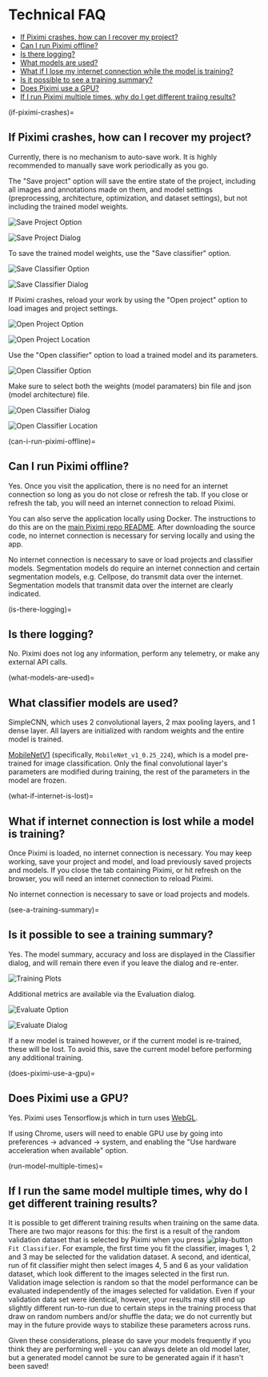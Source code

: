 # Technical FAQ

- [If Piximi crashes, how can I recover my project?](if-piximi-crashes)
- [Can I run Piximi offline?](can-i-run-piximi-offline)
- [Is there logging?](is-there-logging)
- [What models are used?](what-models-are-used)
- [What if I lose my internet connection while the model is training?](what-if-internet-is-lost)
- [Is it possible to see a training summary?](see-a-training-summary)
- [Does Piximi use a GPU?](does-piximi-use-a-gpu)
- [If I run Piximi multiple times, why do I get different traiing results?](run-model-multiple-times)

(if-piximi-crashes)=
## If Piximi crashes, how can I recover my project?

Currently, there is no mechanism to auto-save work. It is highly recommended to manually save work periodically as you go.

The "Save project" option will save the entire state of the project, including all images and annotations made on them, and model settings (preprocessing, architecture, optimization, and dataset settings), but not including the trained model weights.

![Save Project Option](./img/save_project_1.png)

![Save Project Dialog](./img/save_project_2.png)

To save the trained model weights, use the "Save classifier" option.

![Save Classifier Option](./img/save_classifier_1.png)

![Save Classifier Dialog](./img/save_classifier_2.png)

If Piximi crashes, reload your work by using the "Open project" option to load images and project settings.

![Open Project Option](./img/open_project_1.png)

![Open Project Location](./img/open_project_2.png)

Use the "Open classifier" option to load a trained model and its parameters.

![Open Classifier Option](./img/open_classifier_1.png)

Make sure to select both the weights (model paramaters) bin file and json (model architecture) file.

![Open Classifier Dialog](./img/open_classifier_2.png)

![Open Classifier Location](./img/open_classifier_3.png)

(can-i-run-piximi-offline)=
## Can I run Piximi offline?

Yes. Once you visit the application, there is no need for an internet connection so long as you do not close or refresh the tab. If you close or refresh the tab, you will need an internet connection to reload Piximi.

You can also serve the application locally using Docker. The instructions to do this are on the [main Piximi repo README](https://github.com/piximi/piximi#docker). After downloading the source code, no internet connection is necessary for serving locally and using the app.

No internet connection is necessary to save or load projects and classifier models.
Segmentation models do require an internet connection and certain segmentation models, e.g. Cellpose, do transmit data over the internet.
Segmentation models that transmit data over the internet are clearly indicated.

(is-there-logging)=
## Is there logging?

No. Piximi does not log any information, perform any telemetry, or make any external API calls.

(what-models-are-used)=
## What classifier models are used?

SimpleCNN, which uses 2 convolutional layers, 2 max pooling layers, and 1 dense layer. All layers are initialized with random weights and the entire model is trained.

[MobileNetV1](https://github.com/tensorflow/models/blob/master/research/slim/nets/mobilenet_v1.md) (specifically, `MobileNet_v1_0.25_224`), which is a model pre-trained for image classification. Only the final convolutional layer's parameters are modified during training, the rest of the parameters in the model are frozen.

(what-if-internet-is-lost)=
## What if internet connection is lost while a model is training?

Once Piximi is loaded, no internet connection is necessary. You may keep working, save your project and model, and load previously saved projects and models. If you close the tab containing Piximi, or hit refresh on the browser, you will need an internet connection to reload Piximi.

No internet connection is necessary to save or load projects and models.

(see-a-training-summary)=
## Is it possible to see a training summary?

Yes. The model summary, accuracy and loss are displayed in the Classifier dialog, and will remain there even if you leave the dialog and re-enter.

![Training Plots](./img/training_plots.png)

Additional metrics are available via the Evaluation dialog.

![Evaluate Option](./img/evaluate_option.png)

![Evaluate Dialog](./img/evaluate_dialog.png)

If a new model is trained however, or if the current model is re-trained, these will be lost. To avoid this, save the current model before performing any additional training.

(does-piximi-use-a-gpu)=
## Does Piximi use a GPU?

Yes. Piximi uses Tensorflow.js which in turn uses [WebGL](https://en.wikipedia.org/wiki/WebGL).

If using Chrome, users will need to enable GPU use by going into preferences -> advanced -> system, and enabling the "Use hardware acceleration when available" option.

(run-model-multiple-times)=
## If I run the same model multiple times, why do I get different training results?

It is possible to get different training results when training on the same data. There are two major reasons for this: the first is a result of the random validation dataset that is selected by Piximi when you press ![play-button](./icons/play-button-icon.svg) `Fit Classifier`. For example, the first time you fit the classifier, images 1, 2 and 3 may be selected for the validation dataset. A second, and identical, run of fit classifier might then select images 4, 5 and 6 as your validation dataset, which look different to the images selected in the first run. Validation image selection is random so that the model performance can be evaluated independently of the images selected for validation. Even if your validation data set were identical, however, your results may still end up slightly different run-to-run due to certain steps in the training process that draw on random numbers and/or shuffle the data; we do not currently but may in the future provide ways to stabilize these parameters across runs. 

Given these considerations, please do save your models frequently if you think they are performing well - you can always delete an old model later, but a generated model cannot be sure to be generated again if it hasn't been saved!

